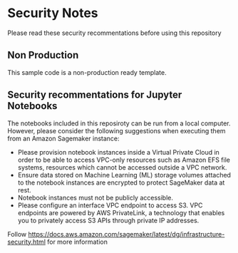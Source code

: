 # Security Notes

Please read these security recommentations before using this repository

## Non Production

This sample code is a non-production ready template.

## Security recommentations for Jupyter Notebooks

The notebooks included in this reposiroty can be run from a local computer. However, 
please consider the following suggestions when executing them from an Amazon Sagemaker
instance:

- Please provision notebook instances inside a Virtual Private Cloud in order to be able to access VPC-only resources such as Amazon EFS file systems, resources which cannot be accessed outside a VPC network.
- Ensure data stored on Machine Learning (ML) storage volumes attached to the notebook instances are encrypted to protect SageMaker data at rest.
- Notebook instances must not be publicly accessible.
- Please configure an interface VPC endpoint to access S3. VPC endpoints are powered by AWS PrivateLink, a technology that enables you to privately access S3 APIs through private IP addresses.

Follow https://docs.aws.amazon.com/sagemaker/latest/dg/infrastructure-security.html for more information